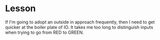 # Lesson

If I'm going to adopt an outside in approach frequently, then I need
to get quicker at the boiler plate of IO.  It takes me too long to
distinguish inputs when trying to go from RED to GREEN.
